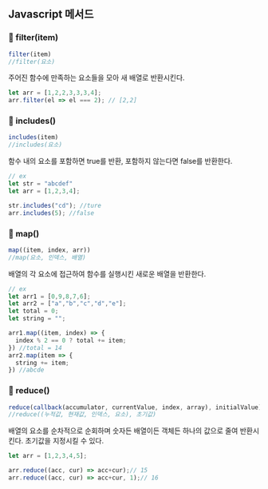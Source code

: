 ## Javascript 메서드

### 🍕 filter(item)
``` js
filter(item)
//filter(요소)
```
주어진 함수에 만족하는 요소들을 모아 새 배열로 반환시킨다.
``` js
let arr = [1,2,2,3,3,3,4];
arr.filter(el => el === 2); // [2,2]
```

### 🍕 includes()
``` js
includes(item)
//includes(요소)
```
함수 내의 요소를 포함하면 true를 반환, 포함하지 않는다면 false를 반환한다.
``` js
// ex
let str = "abcdef"
let arr = [1,2,3,4];

str.includes("cd"); //ture
arr.includes(5); //false
```

### 🍕 map()
``` js
map((item, index, arr))
//map(요소, 인덱스, 배열)
```
  배열의 각 요소에 접근하여 함수를 실행시킨 새로운 배열을 반환한다.

``` js
// ex
let arr1 = [0,9,8,7,6];
let arr2 = ["a","b","c","d","e"];
let total = 0;
let string = "";

arr1.map((item, index) => {
  index % 2 == 0 ? total += item;
}) //total = 14
arr2.map(item => {
  string += item;
}) //abcde
```

### 🍕 reduce()
``` js
reduce(callback(accumulator, currentValue, index, array), initialValue);
//reduce((누적값, 현재값, 인덱스, 요소), 초기값)
```
배열의 요소를 순차적으로 순회하며 숫자든 배열이든 객체든 하나의 값으로 줄여 반환시킨다.
초기값을 지정시킬 수 있다.
``` js
let arr = [1,2,3,4,5];

arr.reduce((acc, cur) => acc+cur);// 15
arr.reduce((acc, cur) => acc+cur, 1);// 16
```